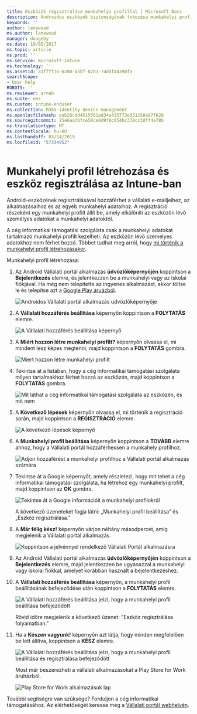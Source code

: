 ```yaml
---
title: Eszközök regisztrálása munkahelyi profillal | Microsoft Docs
description: Androidos eszközök biztonságának fokozása munkahelyi profilokkal
keywords: ''
author: lenewsad
ms.author: lanewsad
manager: dougeby
ms.date: 10/05/2017
ms.topic: article
ms.prod: ''
ms.service: microsoft-intune
ms.technology: ''
ms.assetid: 33ffff16-0280-43bf-87b3-74ddf4439bfa
searchScope:
- User help
ROBOTS: ''
ms.reviewer: arnab
ms.suite: ems
ms.custom: intune-enduser
ms.collection: M365-identity-device-management
ms.openlocfilehash: eab28cdd4515561ad34a433773e351150a87f626
ms.sourcegitcommit: 25e6aa3bfce58ce8d9f8c054bc338cc3dff4a78b
ms.translationtype: MT
ms.contentlocale: hu-HU
ms.lasthandoff: 03/14/2019
ms.locfileid: "57334952"
---
```

# <a name="create-a-work-profile-and-enroll-your-device-in-intune"></a>Munkahelyi profil létrehozása és eszköz regisztrálása az Intune-ban

Android-eszközének regisztrálásával hozzáférhet a vállalati e-mailjeihez, az alkalmazásaihoz és az egyéb munkahelyi adataihoz. A regisztráció részeként egy munkahelyi profilt állít be, amely elkülöníti az eszközön lévő személyes adatokat a munkahelyi adatoktól.

A cég informatikai támogatási szolgálata csak a munkahelyi adatokat tartalmazó munkahelyi profilt kezelheti. Az eszközön lévő személyes adatokhoz nem férhet hozzá. Többet tudhat meg arról, hogy [mi történik a munkahelyi profil létrehozásakor](what-happens-when-you-create-a-work-profile-android.md).

Munkahelyi profil létrehozása:

1.  Az Android Vállalati portál alkalmazás **üdvözlőképernyőjén** koppintson a **Bejelentkezés** elemre, és jelentkezzen be a munkahelyi vagy az iskolai fiókjával. Ha még nem telepítette az ingyenes alkalmazást, akkor töltse le és telepítse azt a [Google Play áruázból](https://play.google.com/store/apps/details?id=com.microsoft.windowsintune.companyportal).

    ![Androidos Vállalati portál alkalmazás üdvözlőképernyője](./media/and-enroll-0-welcome-screen.png)

2. A **Vállalati hozzáférés beállítása** képernyőn koppintson a **FOLYTATÁS** elemre.

    ![A Vállalati hozzáférés beállítása képernyő](/intune/media/android_cp_enroll_01_1709_new.png)

3.  A **Miért hozzon létre munkahelyi profilt?** képernyőn olvassa el, mi mindent lesz képes megtenni, majd koppintson a **FOLYTATÁS** gombra.

    ![Miért hozzon létre munkahelyi profilt](./media/andr-afw-why-create-a-work-profile.png)

4.  Tekintse át a listában, hogy a cég informatikai támogatási szolgálata milyen tartalmakhoz férhet hozzá az eszközén, majd koppintson a **FOLYTATÁS** gombra.

    ![Mit láthat a cég informatikai támogatási szolgálata az eszközén, és mit nem](/intune/media/android_cp_enroll_02_after_1710.png)

5.  A **Következő lépések** képernyőn olvassa el, mi történik a regisztráció során, majd koppintson a **REGISZTRÁCIÓ** elemre.

    ![A következő lépések képernyő](/intune/media/android_work_cp_enroll_03_after_1710.png)

6. A **Munkahelyi profil beállítása** képernyőn koppintson a **TOVÁBB** elemre ahhoz, hogy a Vállalati portál hozzáférhessen a munkahely profilhoz.

    ![Adjon hozzáférést a munkahelyi profilhoz a Vállalati portál alkalmazás számára](./media/andr-afw-tap-next-to-set-up-work-profile.png)

7. Tekintse át a Google képernyőt, amely részletezi, hogy mit tehet a cég informatikai támogatási szolgálata, ha létrehoz egy munkahelyi profilt, majd koppintson az **OK** gombra.

    ![Tekintse át a Google információit a munkahelyi profilokról](./media/andr-afw-google-screen-what-it-can-do.png)

    A következő üzeneteket fogja látni: „Munkahelyi profil beállítása” és „Eszköz regisztrálása.”

8. A **Már félig kész!** képernyőn várjon néhány másodpercet, amíg megjelenik a Vállalati portál alkalmazás.

    ![Koppintson a jelvénnyel rendelkező Vállalati Portál alkalmazásra](./media/andr-afw-tap-work-badged-company-portal-icon2.png)

9. Az Android Vállalati portál alkalmazás **üdvözlőképernyőjén** koppintson a **Bejelentkezés** elemre, majd jelentkezzen be ugyanazzal a munkahelyi vagy iskolai fiókkal, amelyet korábban használt a bejelentkezéshez.

10. A **Vállalati hozzáférés beállítása** képernyőn, a munkahelyi profil beállításának befejeződése után koppintson a **FOLYTATÁS** elemre.

    ![A Vállalati hozzáférés beállítása jelzi, hogy a munkahelyi profil beállítása befejeződött](./media/andr-afw-work-profile-now-set-up.png)

    Rövid időre megjelenik a következő üzenet: "Eszköz regisztrálása folyamatban."

11. Ha a **Készen vagyunk!** képernyőn azt látja, hogy minden megfelelően be lett állítva, koppintson a **KÉSZ** elemre.

    ![A Vállalati hozzáférés beállítása jelzi, hogy a munkahelyi profil beállítása és regisztrálása befejeződött](/intune/media/android_work_cp_enroll_04_after_1710.png)

    Most már beszerezheti a vállalati alkalmazásokat a Play Store for Work áruházból.

    ![Play Store for Work alkalmazások lap](./media/andr-afw-tap-work-play-store-icon.png)

További segítségre van szüksége? Forduljon a cég informatikai támogatásához. Az elérhetőségét keresse meg a [Vállalati portál webhelyén](https://go.microsoft.com/fwlink/?linkid=2010980).
